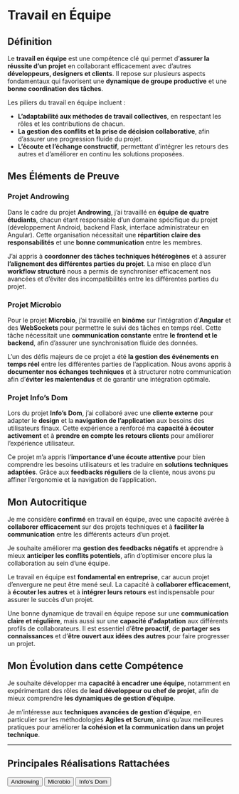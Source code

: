 # Travail en Équipe

## Définition

Le **travail en équipe** est une compétence clé qui permet d’**assurer la réussite d’un projet** en collaborant efficacement avec d’autres **développeurs, designers et clients**. Il repose sur plusieurs aspects fondamentaux qui favorisent une **dynamique de groupe productive** et une **bonne coordination des tâches**.  

Les piliers du travail en équipe incluent :  
- **L’adaptabilité aux méthodes de travail collectives**, en respectant les rôles et les contributions de chacun.  
- **La gestion des conflits et la prise de décision collaborative**, afin d’assurer une progression fluide du projet.  
- **L’écoute et l’échange constructif**, permettant d’intégrer les retours des autres et d’améliorer en continu les solutions proposées.


## Mes Éléments de Preuve

### Projet Androwing  

Dans le cadre du projet **Androwing**, j’ai travaillé en **équipe de quatre étudiants**, chacun étant responsable d’un domaine spécifique du projet (développement Android, backend Flask, interface administrateur en Angular). Cette organisation nécessitait une **répartition claire des responsabilités** et une **bonne communication** entre les membres.

J’ai appris à **coordonner des tâches techniques hétérogènes** et à assurer **l’alignement des différentes parties du projet**. La mise en place d’un **workflow structuré** nous a permis de synchroniser efficacement nos avancées et d’éviter des incompatibilités entre les différentes parties du projet.


###  Projet Microbio  

Pour le projet **Microbio**, j’ai travaillé en **binôme** sur l’intégration d’**Angular** et des **WebSockets** pour permettre le suivi des tâches en temps réel. Cette tâche nécessitait une **communication constante** entre **le frontend et le backend**, afin d’assurer une synchronisation fluide des données.

L’un des défis majeurs de ce projet a été **la gestion des événements en temps réel** entre les différentes parties de l’application. Nous avons appris à **documenter nos échanges techniques** et à structurer notre communication afin d’**éviter les malentendus** et de garantir une intégration optimale.


### Projet Info’s Dom  

Lors du projet **Info’s Dom**, j’ai collaboré avec une **cliente externe** pour adapter le **design** et la **navigation de l’application** aux besoins des utilisateurs finaux. Cette expérience a renforcé ma **capacité à écouter activement** et à **prendre en compte les retours clients** pour améliorer l’expérience utilisateur.

Ce projet m’a appris l’**importance d’une écoute attentive** pour bien comprendre les besoins utilisateurs et les traduire en **solutions techniques adaptées**. Grâce aux **feedbacks réguliers** de la cliente, nous avons pu affiner l’ergonomie et la navigation de l’application.


## Mon Autocritique

Je me considère **confirmé** en travail en équipe, avec une capacité avérée à **collaborer efficacement** sur des projets techniques et à **faciliter la communication** entre les différents acteurs d’un projet.  

Je souhaite améliorer ma **gestion des feedbacks négatifs** et apprendre à mieux **anticiper les conflits potentiels**, afin d’optimiser encore plus la collaboration au sein d’une équipe.  

Le travail en équipe est **fondamental en entreprise**, car aucun projet d’envergure ne peut être mené seul. La capacité à **collaborer efficacement**, à **écouter les autres** et à **intégrer leurs retours** est indispensable pour assurer le succès d’un projet.  

Une bonne dynamique de travail en équipe repose sur une **communication claire et régulière**, mais aussi sur une **capacité d’adaptation** aux différents profils de collaborateurs. Il est essentiel d’**être proactif**, de **partager ses connaissances** et d’**être ouvert aux idées des autres** pour faire progresser un projet.


## Mon Évolution dans cette Compétence

Je souhaite développer ma **capacité à encadrer une équipe**, notamment en expérimentant des rôles de **lead développeur ou chef de projet**, afin de mieux comprendre **les dynamiques de gestion d’équipe**.  

Je m’intéresse aux **techniques avancées de gestion d’équipe**, en particulier sur les méthodologies **Agiles et Scrum**, ainsi qu’aux meilleures pratiques pour améliorer **la cohésion et la communication dans un projet technique**.

---

## Principales Réalisations Rattachées

<script>
  import { Button } from 'flowbite-svelte';
</script>

<Button pill href="/projects/androwing" color="alternative">Androwing</Button>
<Button pill href="/projects/microbio" color="alternative">Microbio</Button>
<Button pill href="/projects/infos-dom" color="alternative">Info's Dom</Button>
